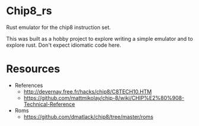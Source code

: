 # Chip8_rs

Rust emulator for the chip8 instruction set.

This was built as a hobby project to explore writing a simple emulator and to
explore rust. Don't expect idiomatic code here.

# Resources

- References
  - http://devernay.free.fr/hacks/chip8/C8TECH10.HTM
  - https://github.com/mattmikolay/chip-8/wiki/CHIP%E2%80%908-Technical-Reference
- Roms
  - https://github.com/dmatlack/chip8/tree/master/roms

